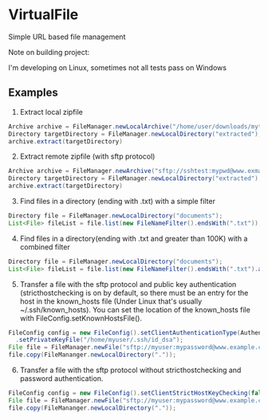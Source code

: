 # VirtualFile
Simple URL based file management

Note on building project:

I'm developing on Linux, sometimes not all tests pass on Windows

## Examples ##

1) Extract local zipfile
```java
Archive archive = FileManager.newLocalArchive("/home/user/downloads/mytestapp.zip")
Directory targetDirectory = FileManager.newLocalDirectory("extracted");
archive.extract(targetDirectory)
```
2) Extract remote zipfile (with sftp protocol)
```java
Archive archive = FileManager.newArchive("sftp://sshtest:mypwd@www.exmaple.com:22/home/sshtest/mytestapp.zip")
Directory targetDirectory = FileManager.newLocalDirectory("extracted");
archive.extract(targetDirectory)
```
3) Find files in a directory (ending with .txt) with a simple filter
```java
Directory file = FileManager.newLocalDirectory("documents");
List<File> fileList = file.list(new FileNameFilter().endsWith(".txt"));
```

4) Find files in a directory(ending with .txt and greater than 100K) with a combined filter
```java
Directory file = FileManager.newLocalDirectory("documents");
List<File> fileList = file.list(new FileNameFilter().endsWith(".txt").and(new FileSizeFilter().greaterThan(100*1024L)));
```

5) Transfer a file with the sftp protocol and public key authentication (stricthostchecking is on by default, so there must be an entry for the host in the known_hosts file (Under Linux that's usually ~/.ssh/known_hosts). You can set the location of the known_hosts file with FileConfig.setKnownHostsFile().
```java
FileConfig config = new FileConfig().setClientAuthenticationType(AuthenticationType.PUBLIC_KEY)
  .setPrivateKeyFile("/home/myuser/.ssh/id_dsa");
File file = FileManager.newFile("sftp://myuser:mypassword@www.example.com:22/home/myuser/mydocuments.zip", config);
file.copy(FileMananger.newLocalDirectory("."));
```

6) Transfer a file with the sftp protocol without stricthostchecking and password authentication.
```java
FileConfig config = new FileConfig().setClientStrictHostKeyChecking(false);
File file = FileManager.newFile("sftp://myuser:mypassword@www.example.com:22/home/myuser/mydocuments.zip", config);
file.copy(FileMananger.newLocalDirectory("."));
```
